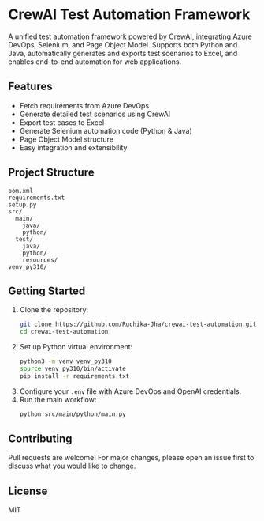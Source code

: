 # CrewAI Test Automation Framework

A unified test automation framework powered by CrewAI, integrating Azure DevOps, Selenium, and Page Object Model. Supports both Python and Java, automatically generates and exports test scenarios to Excel, and enables end-to-end automation for web applications.

## Features
- Fetch requirements from Azure DevOps
- Generate detailed test scenarios using CrewAI
- Export test cases to Excel
- Generate Selenium automation code (Python & Java)
- Page Object Model structure
- Easy integration and extensibility

## Project Structure
```
pom.xml
requirements.txt
setup.py
src/
  main/
    java/
    python/
  test/
    java/
    python/
    resources/
venv_py310/
```

## Getting Started
1. Clone the repository:
   ```bash
   git clone https://github.com/Ruchika-Jha/crewai-test-automation.git
   cd crewai-test-automation
   ```
2. Set up Python virtual environment:
   ```bash
   python3 -m venv venv_py310
   source venv_py310/bin/activate
   pip install -r requirements.txt
   ```
3. Configure your `.env` file with Azure DevOps and OpenAI credentials.
4. Run the main workflow:
   ```bash
   python src/main/python/main.py
   ```

## Contributing
Pull requests are welcome! For major changes, please open an issue first to discuss what you would like to change.

## License
MIT
